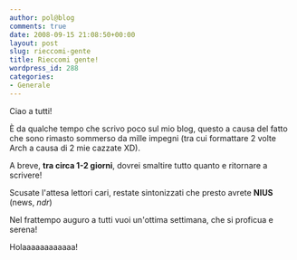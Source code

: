 ```yaml
---
author: pol@blog
comments: true
date: 2008-09-15 21:08:50+00:00
layout: post
slug: rieccomi-gente
title: Rieccomi gente!
wordpress_id: 288
categories:
- Generale
---
```


Ciao a tutti!




È da qualche tempo che scrivo poco sul mio blog, questo a causa del fatto che sono rimasto sommerso da mille impegni (tra cui formattare 2 volte Arch a causa di 2 mie cazzate XD).




A breve, **tra circa 1-2 giorni**, dovrei smaltire tutto quanto e ritornare a scrivere!




Scusate l'attesa lettori cari, restate sintonizzati che presto avrete **NIUS** (news, _ndr_)




Nel frattempo auguro a tutti vuoi un'ottima settimana, che si proficua e serena!




Holaaaaaaaaaaaa!
